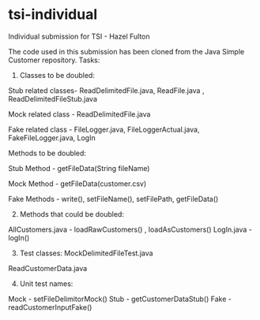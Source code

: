 # tsi-individual
Individual submission for TSI - Hazel Fulton

The code used in this submission has been cloned from the Java Simple Customer repository.
Tasks:

1. Classes to be doubled:

 Stub related classes- ReadDelimitedFile.java, ReadFile.java <interface>, ReadDelimitedFileStub.java 

 Mock related class - ReadDelimitedFile.java
 
 Fake related class - FileLogger.java, FileLoggerActual.java, FakeFileLogger.java, LogIn

 
Methods to be doubled:
 
 Stub Method - getFileData(String fileName) 
 
 Mock Method - getFileData(customer.csv)
 
 Fake Methods - write(), setFileName(), setFilePath, getFileData()

2. Methods that could be doubled:

AllCustomers.java - loadRawCustomers() , loadAsCustomers()
LogIn.java - logIn() 
 
 
 
 3. Test classes:
 MockDelimitedFileTest.java
 
 ReadCustomerData.java
 
 
 
 4. Unit test names:

Mock - setFileDelimitorMock()
Stub - getCustomerDataStub()
Fake - readCustomerInputFake()
 
 
 
